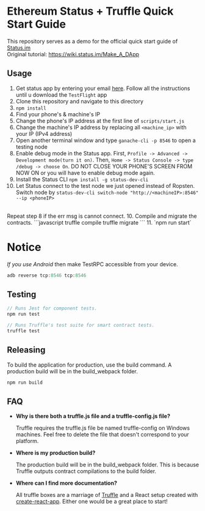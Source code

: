 # Ethereum Status + Truffle Quick Start Guide
This repository serves as a demo for the official quick start guide of [Status.im](https://status.im/) <br>
Original tutorial: https://wiki.status.im/Make_A_DApp 

## Usage
1. Get status app by entering your email [here](https://status.im/). Follow all the instructions until u download the `TestFlight` app
2. Clone this repository and navigate to this directory 
3. `npm install`
4. Find your phone's & machine's IP 
5. Change the phone's IP address at the first line of `scripts/start.js`
6. Change the machine's IP address by replacing all `<machine_ip>` with your IP (IPv4 address)
7. Open another terminal window and type `ganache-cli -p 8546` to open a testing node
8. Enable debug mode in the Status app. First, `Profile -> Advanced -> Development mode(turn it on)`. Then, `Home -> Status Console -> type /debug -> choose On`. DO NOT CLOSE YOUR PHONE'S SCREEN FROM NOW ON or you will have to enable debug mode again. 
9. Install the Status CLI `npm install -g status-dev-cli`
9. Let Status connect to the test node we just opened instead of Ropsten. Switch node by `status-dev-cli switch-node "http://<machineIP>:8546" --ip <phoneIP>` 
<br>
Repeat step 8 if the err msg is cannot connect.
10. Compile and migrate the contracts.
```javascript
truffle compile
truffle migrate
```
11. `npm run start`

# Notice
*If you use Android* then make TestRPC accessible from your device.
```javascript
adb reverse tcp:8546 tcp:8546
```

## Testing

```javascript
// Runs Jest for component tests.
npm run test

// Runs Truffle's test suite for smart contract tests.
truffle test
```

## Releasing

To build the application for production, use the build command. A production build will be in the build_webpack folder.

```javascript
npm run build
```

## FAQ

* __Why is there both a truffle.js file and a truffle-config.js file?__

    Truffle requires the truffle.js file be named truffle-config on Windows machines. Feel free to delete the file that doesn't correspond to your platform.

* __Where is my production build?__

    The production build will be in the build_webpack folder. This is because Truffle outputs contract compilations to the build folder.

* __Where can I find more documentation?__

    All truffle boxes are a marriage of [Truffle](http://truffleframework.com/) and a React setup created with [create-react-app](https://github.com/facebookincubator/create-react-app/blob/master/packages/react-scripts/template/README.md). Either one would be a great place to start!
